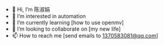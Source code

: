 - 👋 Hi, I’m 陈淑娟
- 👀 I’m interested in automation 
- 🌱 I’m currently learning [how to use openmv]
- 💞️ I’m looking to collaborate on [my new life]
- 📫 How to reach me [send emails to 1370583081@qq.com]
